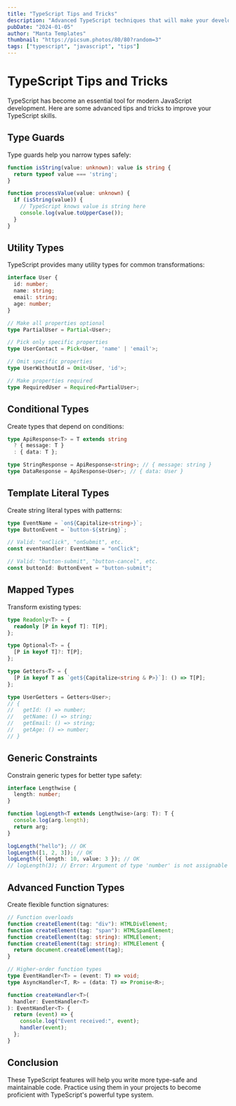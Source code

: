 ```yaml
---
title: "TypeScript Tips and Tricks"
description: "Advanced TypeScript techniques that will make your development workflow more efficient."
pubDate: "2024-01-05"
author: "Manta Templates"
thumbnail: "https://picsum.photos/80/80?random=3"
tags: ["typescript", "javascript", "tips"]
---
```


# TypeScript Tips and Tricks

TypeScript has become an essential tool for modern JavaScript development. Here are some advanced tips and tricks to improve your TypeScript skills.

## Type Guards

Type guards help you narrow types safely:

```typescript
function isString(value: unknown): value is string {
  return typeof value === 'string';
}

function processValue(value: unknown) {
  if (isString(value)) {
    // TypeScript knows value is string here
    console.log(value.toUpperCase());
  }
}
```

## Utility Types

TypeScript provides many utility types for common transformations:

```typescript
interface User {
  id: number;
  name: string;
  email: string;
  age: number;
}

// Make all properties optional
type PartialUser = Partial<User>;

// Pick only specific properties
type UserContact = Pick<User, 'name' | 'email'>;

// Omit specific properties
type UserWithoutId = Omit<User, 'id'>;

// Make properties required
type RequiredUser = Required<PartialUser>;
```

## Conditional Types

Create types that depend on conditions:

```typescript
type ApiResponse<T> = T extends string 
  ? { message: T } 
  : { data: T };

type StringResponse = ApiResponse<string>; // { message: string }
type DataResponse = ApiResponse<User>; // { data: User }
```

## Template Literal Types

Create string literal types with patterns:

```typescript
type EventName = `on${Capitalize<string>}`;
type ButtonEvent = `button-${string}`;

// Valid: "onClick", "onSubmit", etc.
const eventHandler: EventName = "onClick";

// Valid: "button-submit", "button-cancel", etc.
const buttonId: ButtonEvent = "button-submit";
```

## Mapped Types

Transform existing types:

```typescript
type Readonly<T> = {
  readonly [P in keyof T]: T[P];
};

type Optional<T> = {
  [P in keyof T]?: T[P];
};

type Getters<T> = {
  [P in keyof T as `get${Capitalize<string & P>}`]: () => T[P];
};

type UserGetters = Getters<User>;
// {
//   getId: () => number;
//   getName: () => string;
//   getEmail: () => string;
//   getAge: () => number;
// }
```

## Generic Constraints

Constrain generic types for better type safety:

```typescript
interface Lengthwise {
  length: number;
}

function logLength<T extends Lengthwise>(arg: T): T {
  console.log(arg.length);
  return arg;
}

logLength("hello"); // OK
logLength([1, 2, 3]); // OK
logLength({ length: 10, value: 3 }); // OK
// logLength(3); // Error: Argument of type 'number' is not assignable
```

## Advanced Function Types

Create flexible function signatures:

```typescript
// Function overloads
function createElement(tag: "div"): HTMLDivElement;
function createElement(tag: "span"): HTMLSpanElement;
function createElement(tag: string): HTMLElement;
function createElement(tag: string): HTMLElement {
  return document.createElement(tag);
}

// Higher-order function types
type EventHandler<T> = (event: T) => void;
type AsyncHandler<T, R> = (data: T) => Promise<R>;

function createHandler<T>(
  handler: EventHandler<T>
): EventHandler<T> {
  return (event) => {
    console.log("Event received:", event);
    handler(event);
  };
}
```

## Conclusion

These TypeScript features will help you write more type-safe and maintainable code. Practice using them in your projects to become proficient with TypeScript's powerful type system.